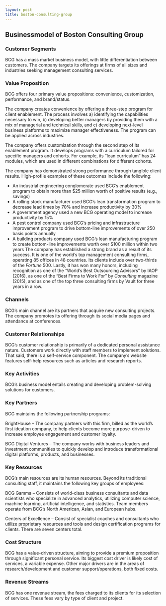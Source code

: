 ```yaml
---
layout: post
title: boston-consulting-group
---
```


Businessmodel of Boston Consulting Group
-----------------------------------------

### Customer Segments

BCG has a mass market business model, with little differentiation between customers. The company targets its offerings at firms of all sizes and industries seeking management consulting services.

### Value Proposition

BCG offers four primary value propositions: convenience, customization, performance, and brand/status.

The company creates convenience by offering a three-step program for client enablement. The process involves a) identifying the capabilities necessary to win, b) developing better managers by providing them with a mix of managerial and technical skills, and c) developing next-level business platforms to maximize manager effectiveness. The program can be applied across industries.

The company offers customization through the second step of its enablement program. It develops programs with a curriculum tailored for specific managers and cohorts. For example, its “lean curriculum” has 24 modules, which are used in different combinations for different cohorts.

The company has demonstrated strong performance through tangible client results. High-profile examples of these outcomes include the following:

 * An industrial engineering conglomerate used BCG’s enablement program to obtain more than $25 million worth of positive results (e.g., savings)
* A rolling stock manufacturer used BCG’s lean transformation program to decrease lead times by 70% and increase productivity by 30%
* A government agency used a new BCG operating model to increase productivity by 15%
* A pest control company used BCG’s pricing and infrastructure improvement program to drive bottom-line improvements of over 250 basis points annually
* A building products company used BCG’s lean manufacturing program to create bottom-line improvements worth over $100 million within two years
 The company has established a strong brand as a result of its success. It is one of the world’s top management consulting firms, operating 85 offices in 48 countries. Its clients include over two-thirds of the *Fortune* 500. Lastly, it has won many honors, including recognition as one of the “World’s Best Outsourcing Advisors” by IAOP (2016), as one of the “Best Firms to Work For” by *Consulting* magazine (2015), and as one of the top three consulting firms by Vault for three years in a row.

### Channels

BCG’s main channel are its partners that acquire new consulting projects. The company promotes its offering through its social media pages and attendance at conferences.

### Customer Relationships

BCG’s customer relationship is primarily of a dedicated personal assistance nature. Customers work directly with staff members to implement solutions. That said, there is a self-service component. The company’s website features self-help resources such as articles and research reports.

### Key Activities

BCG’s business model entails creating and developing problem-solving solutions for customers.

### Key Partners

BCG maintains the following partnership programs:

BrightHouse – The company partners with this firm, billed as the world’s first ideation company, to help clients become more purpose-driven to increase employee engagement and customer loyalty.

BCG Digital Ventures – The company works with business leaders and investment communities to quickly develop and introduce transformational digital platforms, products, and businesses.

### Key Resources

BCG’s main resources are its human resources. Beyond its traditional consulting staff, it maintains the following key groups of employees:

BCG Gamma – Consists of world-class business consultants and data scientists who specialize in advanced analytics, utilizing computer science, machine learning, artificial intelligence, and statistics. Team members operate from BCG’s North American, Asian, and European hubs.

Centers of Excellence – Consist of specialist coaches and consultants who utilize proprietary resources and tools and design certification programs for clients. There are seven centers total.

### Cost Structure

BCG has a value-driven structure, aiming to provide a premium proposition through significant personal service. Its biggest cost driver is likely cost of services, a variable expense. Other major drivers are in the areas of research/development and customer support/operations, both fixed costs.

### Revenue Streams

BCG has one revenue stream, the fees charged to its clients for its selection of services. These fees vary by type of client and project.
